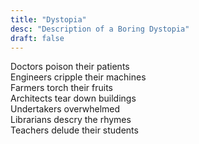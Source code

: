 ```yaml
---
title: "Dystopia"
desc: "Description of a Boring Dystopia"
draft: false
---
```


Doctors poison their patients \
Engineers cripple their machines \
Farmers torch their fruits \
Architects tear down buildings \
Undertakers overwhelmed \
Librarians descry the rhymes \
Teachers delude their students